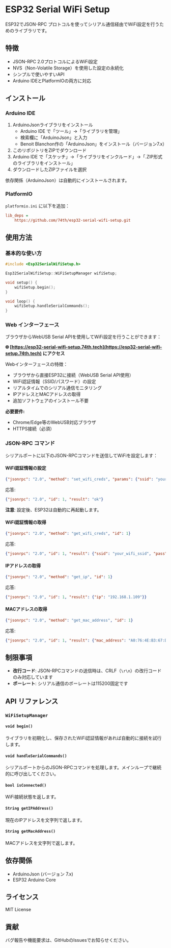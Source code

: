 # ESP32 Serial WiFi Setup

ESP32でJSON-RPC プロトコルを使ってシリアル通信経由でWiFi設定を行うためのライブラリです。

## 特徴

- JSON-RPC 2.0プロトコルによるWiFi設定
- NVS（Non-Volatile Storage）を使用した設定の永続化
- シンプルで使いやすいAPI
- Arduino IDEとPlatformIOの両方に対応

## インストール

### Arduino IDE

1. ArduinoJsonライブラリをインストール
   - Arduino IDE で「ツール」→「ライブラリを管理」
   - 検索欄に「ArduinoJson」と入力
   - Benoit Blanchon作の「ArduinoJson」をインストール（バージョン7.x）
2. このリポジトリをZIPでダウンロード
3. Arduino IDE で「スケッチ」→「ライブラリをインクルード」→「.ZIP形式のライブラリをインストール」
4. ダウンロードしたZIPファイルを選択

依存関係（ArduinoJson）は自動的にインストールされます。

### PlatformIO

`platformio.ini` に以下を追加：

```ini
lib_deps =
    https://github.com/74th/esp32-serial-wifi-setup.git
```

## 使用方法

### 基本的な使い方

```cpp
#include <Esp32SerialWifiSetup.h>

Esp32SerialWifiSetup::WiFiSetupManager wifiSetup;

void setup() {
    wifiSetup.begin();
}

void loop() {
    wifiSetup.handleSerialCommands();
}
```

### Web インターフェース

ブラウザからWebUSB Serial APIを使用してWiFi設定を行うことができます：

**🌐 [https://esp32-serial-wifi-setup.74th.tech](https://esp32-serial-wifi-setup.74th.tech) にアクセス**

Webインターフェースの特徴：
- ブラウザから直接ESP32に接続（WebUSB Serial API使用）
- WiFi認証情報（SSID/パスワード）の設定
- リアルタイムでのシリアル通信モニタリング
- IPアドレスとMACアドレスの取得
- 追加ソフトウェアのインストール不要

**必要要件:**
- Chrome/Edge等のWebUSB対応ブラウザ
- HTTPS接続（必須）

### JSON-RPC コマンド

シリアルポートに以下のJSON-RPCコマンドを送信してWiFiを設定します：

#### WiFi認証情報の設定

```json
{"jsonrpc": "2.0", "method": "set_wifi_creds", "params": {"ssid": "your_wifi_ssid", "pass": "your_password"}, "id": 1}
```

応答:

```json
{"jsonrpc": "2.0", "id": 1, "result": "ok"}
```

**注意**: 設定後、ESP32は自動的に再起動します。

#### WiFi認証情報の取得

```json
{"jsonrpc": "2.0", "method": "get_wifi_creds", "id": 1}
```

応答:

```json
{"jsonrpc": "2.0", "id": 1, "result": {"ssid": "your_wifi_ssid", "pass": "your_password"}}
```

#### IPアドレスの取得

```json
{"jsonrpc": "2.0", "method": "get_ip", "id": 1}
```

応答:

```json
{"jsonrpc": "2.0", "id": 1, "result": {"ip": "192.168.1.109"}}
```

#### MACアドレスの取得

```json
{"jsonrpc": "2.0", "method": "get_mac_address", "id": 1}
```

応答:

```json
{"jsonrpc": "2.0", "id": 1, "result": {"mac_address": "A0:76:4E:B3:67:DC"}}
```

## 制限事項

- **改行コード**: JSON-RPCコマンドの送信時は、CRLF（`\r\n`）の改行コードのみ対応しています
- **ボーレート**: シリアル通信のボーレートは115200固定です

## API リファレンス

### `WiFiSetupManager`

#### `void begin()`

ライブラリを初期化し、保存されたWiFi認証情報があれば自動的に接続を試行します。

#### `void handleSerialCommands()`

シリアルポートからのJSON-RPCコマンドを処理します。メインループで継続的に呼び出してください。

#### `bool isConnected()`

WiFi接続状態を返します。

#### `String getIPAddress()`

現在のIPアドレスを文字列で返します。

#### `String getMacAddress()`

MACアドレスを文字列で返します。

## 依存関係

- ArduinoJson (バージョン 7.x)
- ESP32 Arduino Core

## ライセンス

MIT License

## 貢献

バグ報告や機能要求は、GitHubのIssuesでお知らせください。
